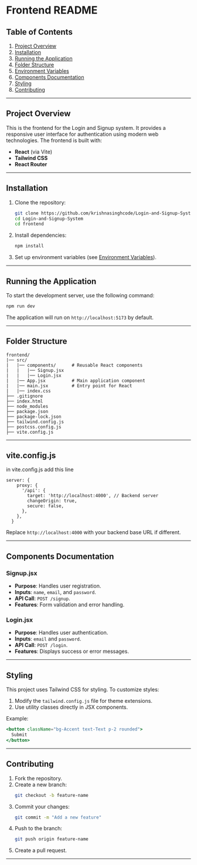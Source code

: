# Frontend README

## Table of Contents
1. [Project Overview](#project-overview)
2. [Installation](#installation)
3. [Running the Application](#running-the-application)
4. [Folder Structure](#folder-structure)
5. [Environment Variables](#environment-variables)
6. [Components Documentation](#components-documentation)
7. [Styling](#styling)
8. [Contributing](#contributing)

---

## Project Overview
This is the frontend for the Login and Signup system. It provides a responsive user interface for authentication using modern web technologies. The frontend is built with:

- **React** (via Vite)
- **Tailwind CSS**
- **React Router**

---

## Installation

1. Clone the repository:
   ```bash
   git clone https://github.com/krishnasinghcode/Login-and-Signup-System.git
   cd Login-and-Signup-System
   cd frontend
   ```

2. Install dependencies:
   ```bash
   npm install
   ```

3. Set up environment variables (see [Environment Variables](#environment-variables)).
   
---

## Running the Application

To start the development server, use the following command:
```bash
npm run dev
```

The application will run on `http://localhost:5173` by default.

---

## Folder Structure
```
frontend/
|── src/
|   |── components/      # Reusable React components
|   |   |── Signup.jsx
|   |   |── Login.jsx
|   |── App.jsx          # Main application component
|   |── main.jsx         # Entry point for React
|   |── index.css
├── .gitignore
├── index.html
├── node_modules
├── package.json
├── package-lock.json
├── tailwind.config.js
├── postcss.config.js
├── vite.config.js
```

---

## vite.config.js

in vite.config.js add this line 

```
server: {
    proxy: {
      '/api': {
        target: 'http://localhost:4000', // Backend server
        changeOrigin: true,
        secure: false,
      },
    },
  }
```

Replace `http://localhost:4000` with your backend base URL if different.

---

## Components Documentation

### **Signup.jsx**
- **Purpose**: Handles user registration.
- **Inputs**: `name`, `email`, and `password`.
- **API Call**: `POST /signup`.
- **Features**: Form validation and error handling.

### **Login.jsx**
- **Purpose**: Handles user authentication.
- **Inputs**: `email` and `password`.
- **API Call**: `POST /login`.
- **Features**: Displays success or error messages.

---

## Styling

This project uses Tailwind CSS for styling. To customize styles:
1. Modify the `tailwind.config.js` file for theme extensions.
2. Use utility classes directly in JSX components.

Example:
```jsx
<button className="bg-Accent text-Text p-2 rounded">
  Submit
</button>
```

---

## Contributing

1. Fork the repository.
2. Create a new branch:
   ```bash
   git checkout -b feature-name
   ```
3. Commit your changes:
   ```bash
   git commit -m "Add a new feature"
   ```
4. Push to the branch:
   ```bash
   git push origin feature-name
   ```
5. Create a pull request.

---



